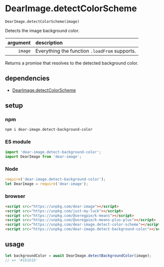 # DearImage.detectColorScheme

`DearImage.detectColorScheme(image)`

Detects the image background color.

| argument | description |
| ---: | :--- |
| `image` | Everything the function `.loadFrom` supports. |

Returns a promise that resolves to the detected background color.

## dependencies

- [DearImage.detectColorScheme](https://github.com/SeregPie/DearImage.detectColorScheme)

## setup

### npm

```shell
npm i dear-image.detect-background-color
```

### ES module

```javascript
import 'dear-image.detect-background-color';
import DearImage from 'dear-image';
```

### Node

```javascript
require('dear-image.detect-background-color');
let DearImage = require('dear-image');
```

### browser

```html
<script src="https://unpkg.com/dear-image"></script>
<script src="https://unpkg.com/just-my-luck"></script>
<script src="https://unpkg.com/@seregpie/k-means"></script>
<script src="https://unpkg.com/@seregpie/k-means-plus-plus"></script>
<script src="https://unpkg.com/dear-image.detect-color-scheme"></script>
<script src="https://unpkg.com/dear-image.detect-background-color"></script>
```

## usage

```javascript
let backgroundColor = await DearImage.detectBackgroundColor(image);
// => '#1b1b1b'
```
